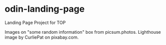 # odin-landing-page
Landing Page Project for TOP

Images on "some random information" box from picsum.photos.
Lighthouse image by CurliePat on pixabay.com.